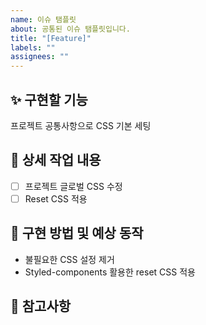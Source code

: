 ```yaml
---
name: 이슈 탬플릿
about: 공통된 이슈 탬플릿입니다.
title: "[Feature]"
labels: ""
assignees: ""
---
```


## ✨ 구현할 기능

프로젝트 공통사항으로 CSS 기본 세팅

## 📝 상세 작업 내용

- [ ] 프로젝트 글로벌 CSS 수정
- [ ] Reset CSS 적용

## 🚧 구현 방법 및 예상 동작

- 불필요한 CSS 설정 제거
- Styled-components 활용한 reset CSS 적용

## 📃 참고사항
